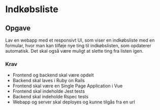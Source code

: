 # Indkøbsliste

## Opgave

Lav en webapp med et responsivt UI, som viser en indkøbsliste med en formular, hvor man kan tilføje nye ting til indkøbslisten, som opdaterer automatisk. Det skal også være muligt at slette ting fra listen igen.

### Krav

- Frontend og backend skal være opdelt
- Backend skal laves i Ruby on Rails
- Frontend skal være en Single Page Application i Vue
- Frontend skal indeholde Jest tests
- Backend skal indeholde Rspec tests
- Webapp og server skal deployes og kunne tilgås fra en url
